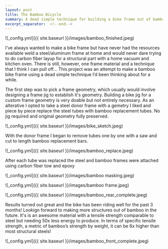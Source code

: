 ```yaml
---
layout: post
title: The Bamboo Bicycle 
summary: A dead simple technique for building a bike frame out of bamboo
excerpt_separator:  <!--end-->
---
```


![_config.yml]({{ site.baseurl }}/images/bamboo_finished.jpeg) 
<!--end-->
 
I've always wanted to make a bike frame but have never had the resources available weld a steel/aluminum frame at home and 
would never dare trying to do carbon fiber layup for a structural part with a home vacuum and kitchen oven. There is still, however, one frame material and a technique that I think I can pull off...  This project was an attempt to make a bamboo bike frame using a dead simple technique I’d been thinking about for a while. 

The first step was to pick a frame geometry, which usually would involve designing a frame jig to establish it's geometry. Building a bike jig for a custom frame geometry is very doable but not entirely necessary. As an alterative I opted to take a steel donor frame with a gemetry I liked and piece by piece replace the steel tubes with bamboo replacement tubes. No jig required and original geometry fully preserved.

![_config.yml]({{ site.baseurl }}/images/bike_sketch.jpeg)

With the donor frame I began to remove tubes one by one with a saw and cut to length bamboo replacement bars.
 
![_config.yml]({{ site.baseurl }}/images/bamboo_replace.jpeg)

After each tube was replaced the steel and bamboo frames were attached using carbon fiber tow and epoxy

![_config.yml]({{ site.baseurl }}/images/bamboo masking.jpeg)

![_config.yml]({{ site.baseurl }}/images/bamboo frame.jpeg)

![_config.yml]({{ site.baseurl }}/images/bamboo_rear_complete.jpeg)

Results turned out great and the bike has been riding well for the past 3 months! Lookign forward to making more structures out of bamboo in the future. It's is an awesome material with a tensile strength comparable to steel but needing 50x less energy to produce. In terms of specific tensile strength, a metric of bamboo’s strength by weight, it can be 6x higher than most structural steels! 

![_config.yml]({{ site.baseurl }}/images/bamboo_front_complete.jpeg)


